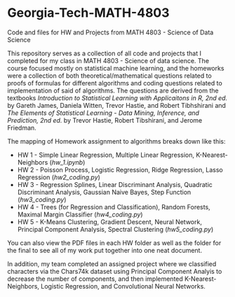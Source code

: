 # Georgia-Tech-MATH-4803
Code and files for HW and Projects from MATH 4803 - Science of Data Science

This repository serves as a collection of all code and projects that I completed for my class in MATH 4803 - Science of data science. The course focused mostly on statistical machine learning, and the homeworks were a collection of both theoretical/mathematical questions related to proofs of formulas for different algorithms and coding questions related to implementation of said of algorithms. The questions are derived from the textbooks _Introduction to Statistical Learning with Applicaitons in R, 2nd ed._ by Gareth James, Daniela Witten, Trevor Hastie, and Robert Tibhshirani and _The Elements of Statistical Learning - Data Mining, Inference, and Prediction, 2nd ed._ by Trevor Hastie, Robert Tibshirani, and Jerome Friedman.

The mapping of Homework assignment to algorithms breaks down like this:
  * HW 1 - Simple Linear Regression, Multiple Linear Regression, K-Nearest-Neighbors (_hw_1.ipynb_)
  * HW 2 - Poisson Process, Logistic Regression, Ridge Regression, Lasso Regression (_hw2_coding.py_)
  * HW 3 - Regression Splines, Linear Discriminant Analysis, Quadratic Discriminant Analysis, Gaussian Naive Bayes, Step Function (_hw3_coding.py_)
  * HW 4 - Trees (for Regression and Classification), Random Forests, Maximal Margin Classifier (_hw4_coding.py_)
  * HW 5 - K-Means Clustering, Gradient Descent, Neural Network, Principal Component Analysis, Spectral Clustering (_hw5_coding.py_)

You can also view the PDF files in each HW folder as well as the folder for the final to see all of my work put together into one neat document.

In addition, my team completed an assigned project where we classified characters via the Chars74k dataset using Principal Component Analyis to decrease the number of components, and then implemented K-Nearest-Neighbors, Logistic Regression, and Convolutional Neural Networks.
